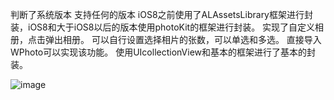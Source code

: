 判断了系统版本 支持任何的版本 iOS8之前使用了ALAssetsLibrary框架进行封装，iOS8和大于iOS8以后的版本使用photoKit的框架进行封装。
实现了自定义相册，点击弹出相册。
可以自行设置选择相片的张数，可以单选和多选。
直接导入WPhoto可以实现该功能。
使用UIcollectionView和基本的框架进行了基本的封装。

![image](https://github.com/joinxinxu/WPhoto/photoDemo/photos.png)
